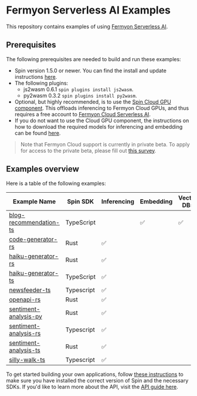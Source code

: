 # Fermyon Serverless AI Examples

This repository contains examples of using [Fermyon Serverless AI](https://developer.fermyon.com/cloud/serverless-ai).

## Prerequisites

The following prerequisites are needed to build and run these examples:
- Spin version 1.5.0 or newer. You can find the install and update instructions [here](https://developer.fermyon.com/spin/install#installing-spin).
- The following plugins:
    - js2wasm 0.6.1 `spin plugins install js2wasm`.
    - py2wasm 0.3.2 `spin plugins install py2wasm`.
- Optional, but highly recommended, is to use the [Spin Cloud GPU component](https://github.com/fermyon/spin-cloud-gpu). This offloads inferencing to Fermyon Cloud GPUs, and thus requires a free account to [Fermyon Cloud Serverless AI](https://www.fermyon.com/serverless-ai).
- If you do not want to use the Cloud GPU component, the instructions on how to download the required models for inferencing and embedding can be found [here](https://developer.fermyon.com/spin/ai-sentiment-analysis-api-tutorial#application-structure).

> Note that Fermyon Cloud support is currently in private beta. To apply for access to the private beta, please fill out [this survey](https://fibsu0jcu2g.typeform.com/serverless-ai). 

## Examples overview

Here is a table of the following examples:

| Example Name  | Spin SDK           |  Inferencing     |  Embedding    | Vector DBs |
| ------------- | ------------- | ------------- | ------------- | ------------- |
| [blog-recommendation-ts](./blog-recommendation-ts/)  | TypeScript  |    | :white_check_mark:  |  :white_check_mark:  |
| [code-generator-rs](./code-generator-rs/)  | Rust  |  :white_check_mark:  |   |    |
| [haiku-generator-rs](./haiku-generator-rs/)  | Rust  |  :white_check_mark:  |   |    |
| [haiku-generator-ts](./haiku-generator-ts/)  | TypeScript  |  :white_check_mark:  |   |    |
| [newsfeeder-ts](./newsfeeder-ts/)  | Typescript  |   :white_check_mark:  |   |    |
| [openapi-rs](./openapi-rs/)  | Rust  |   :white_check_mark:  |   |    |
| [sentiment-analysis-py](./sentiment-analysis-py/)  |  Rust | :white_check_mark:  |   |    |
| [sentiment-analysis-rs](./sentiment-analysis-rs/)  |  Typescript | :white_check_mark:  |   |    |
| [sentiment-analysis-ts](./sentiment-analysis-ts/)  |  Rust | :white_check_mark:  |   |    |
| [silly-walk-ts](./silly-walk-ts/)  | Typescript | :white_check_mark:  |   |    |

To get started building your own applications, follow [these instructions](https://developer.fermyon.com/spin/serverless-ai-tutorial) to make sure you have installed the correct version of Spin and the necessary SDKs. If you'd like to learn more about the API, visit the [API guide here](https://developer.fermyon.com/spin/serverless-ai-api-guide).
